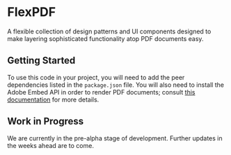 # FlexPDF

A flexible collection of design patterns and UI components designed to make layering sophisticated functionality atop PDF documents easy.

## Getting Started

To use this code in your project, you will need to add the peer dependencies listed in the `package.json` file. You will also need to install the Adobe Embed API in order to render PDF documents; consult [this documentation](https://developer.adobe.com/document-services/apis/pdf-embed/) for more details.

## Work in Progress

We are currently in the pre-alpha stage of development. Further updates in the weeks ahead are to come.
